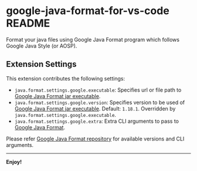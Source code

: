 # google-java-format-for-vs-code README

Format your java files using Google Java Format program which follows Google Java Style (or AOSP).

## Extension Settings

This extension contributes the following settings:

* `java.format.settings.google.executable`: Specifies url or file path to [Google Java Format jar executable](https://github.com/google/google-java-format/releases).
* `java.format.settings.google.version`: Specifies version to be used of [Google Java Format jar executable](https://github.com/google/google-java-format/releases). Default: `1.18.1`. Overridden by `java.format.settings.google.executable`.
* `java.format.settings.google.extra`: Extra CLI arguments to pass to [Google Java Format](https://github.com/google/google-java-format).

Please refer [Google Java Format repository](https://github.com/google/google-java-format) for available versions and CLI arguments.

---
**Enjoy!**
